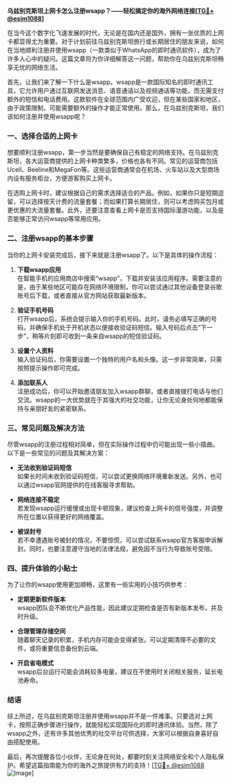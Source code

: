 **乌兹别克斯坦上网卡怎么注册wsapp？——轻松搞定你的海外网络连接[[TG💪+ @esim1088](https://t.me/s/esim1088)]**

在当今这个数字化飞速发展的时代，无论是在国内还是国外，拥有一张优质的上网卡都显得尤为重要。对于计划前往乌兹别克斯坦旅行或长期居住的朋友来说，如何在当地顺利注册并使用wsapp（一款类似于WhatsApp的即时通讯软件），成为了许多人心中的疑问。这篇文章将为你详细解答这一问题，帮助你在乌兹别克斯坦畅享无忧的网络生活。

首先，让我们来了解一下什么是wsapp。wsapp是一款国际知名的即时通讯工具，它允许用户通过互联网发送消息、语音通话以及视频通话等功能，而无需支付额外的短信和电话费用。这款软件在全球范围内广受欢迎，但在某些国家和地区，由于政策限制，可能需要额外的操作才能正常使用。那么，在乌兹别克斯坦，我们该如何注册并使用wsapp呢？

### 一、选择合适的上网卡

想要顺利注册wsapp，第一步当然是要确保自己有稳定的网络支持。在乌兹别克斯坦，各大运营商提供的上网卡种类繁多，价格也各有不同。常见的运营商包括Ucell、Beeline和MegaFon等。这些运营商通常会在机场、火车站以及大型商场内设有服务柜台，方便游客购买上网卡。

在选购上网卡时，建议根据自己的需求选择适合的产品。例如，如果你只是短期逗留，可以选择按天计费的流量套餐；而如果打算长期居住，则可以考虑购买包月或更优惠的大流量套餐。此外，还要注意查看上网卡是否支持国际漫游功能，以及是否能够正常访问wsapp等常用应用。

### 二、注册wsapp的基本步骤

当你的上网卡安装完成后，接下来就是注册wsapp了。以下是具体的操作流程：

1. **下载wsapp应用**  
   在智能手机的应用商店中搜索“wsapp”，下载并安装该应用程序。需要注意的是，由于某些地区可能存在网络环境限制，你可以尝试通过其他设备登录谷歌账号后下载，或者直接从官方网站获取最新版本。

2. **验证手机号码**  
   打开wsapp后，系统会提示输入你的手机号码。此时，请务必填写正确的号码，并确保手机处于开机状态以便接收验证码短信。输入号码后点击“下一步”，稍等片刻即可收到一条来自wsapp的短信验证码。

3. **设置个人资料**  
   输入验证码后，你需要设置一个独特的用户名和头像。这一步非常简单，只需按照提示操作即可完成。

4. **添加联系人**  
   注册成功后，你可以开始邀请朋友加入wsapp群聊，或者直接拨打电话与他们交流。wsapp的一大优势就在于其强大的社交功能，让你无论身处何地都能保持与亲朋好友的紧密联系。

### 三、常见问题及解决方法

尽管wsapp的注册过程相对简单，但在实际操作过程中仍可能出现一些小插曲。以下是一些常见的问题及其解决方案：

- **无法收到验证码短信**  
  如果长时间未收到验证码短信，可以尝试更换网络环境重新发送。另外，也可以通过wsapp官网提供的在线客服寻求帮助。

- **网络连接不稳定**  
  若发现wsapp运行缓慢或出现卡顿现象，建议检查上网卡的信号强度，并调整所在位置以获得更好的网络覆盖。

- **被误封号**  
  若不幸遭遇账号被封的情况，不要惊慌，可以尝试联系wsapp官方客服申诉解封。同时，也要注意遵守当地的法律法规，避免因不当行为导致账号受限。

### 四、提升体验的小贴士

为了让你的wsapp使用更加顺畅，这里有一些实用的小技巧供参考：

- **定期更新软件版本**  
  wsapp团队会不断优化产品性能，因此建议定期检查是否有新版本发布，并及时升级。

- **合理管理存储空间**  
  随着聊天记录的积累，手机内存可能会变得紧张。可以定期清理不必要的文件，或将重要信息备份到云端。

- **开启省电模式**  
  wsapp后台运行可能会消耗较多电量，建议在不使用时关闭相关服务，延长电池寿命。

### 结语

综上所述，在乌兹别克斯坦注册并使用wsapp并不是一件难事。只要选对上网卡，按照正确步骤进行操作，就能轻松实现国际化的即时通讯体验。当然，除了wsapp之外，还有许多其他优秀的社交平台可供选择，大家可以根据自身喜好自由搭配使用。

最后，再次提醒各位小伙伴，无论身在何处，都要时刻关注网络安全和个人隐私保护。希望这篇指南能为你的海外之旅提供有力的支持！[[TG💪+ @esim1088](https://t.me/s/esim1088) ![Image](https://i.postimg.cc/4NQfJmqS/Snipaste-2025-05-13-00-14-12.png)]